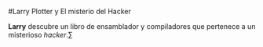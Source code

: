 #Larry Plotter y El misterio del Hacker

**Larry** descubre un libro de ensamblador y compiladores que pertenece a un misterioso *hacker*.∑
